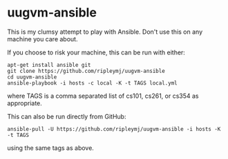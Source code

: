 # uugvm-ansible
This is my clumsy attempt to play with Ansible. Don't use this on any machine you care about.

If you choose to risk your machine, this can be run with either:

```
apt-get install ansible git
git clone https://github.com/ripleymj/uugvm-ansible
cd uugvm-ansible
ansible-playbook -i hosts -c local -K -t TAGS local.yml
```
where TAGS is a comma separated list of cs101, cs261, or cs354 as appropriate.

This can also be run directly from GitHub:
```
ansible-pull -U https://github.com/ripleymj/uugvm-ansible -i hosts -K -t TAGS
```
using the same tags as above.
